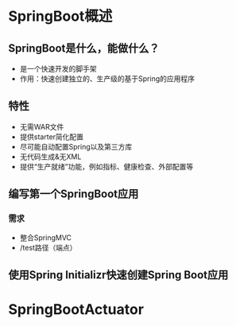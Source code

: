 # SpringBoot概述

## SpringBoot是什么，能做什么？

- 是一个快速开发的脚手架
- 作用：快速创建独立的、生产级的基于Spring的应用程序

## 特性

- 无需WAR文件
- 提供starter简化配置
- 尽可能自动配置Spring以及第三方库
- 无代码生成&无XML
- 提供“生产就绪”功能，例如指标、健康检查、外部配置等

## 编写第一个SpringBoot应用

### 需求

- 整合SpringMVC
- /test路径（端点）

## 使用Spring Initializr快速创建Spring Boot应用

# SpringBootActuator